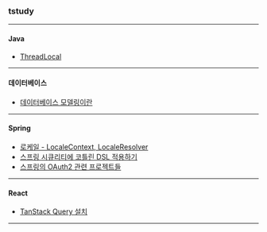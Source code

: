 ### tstudy

---

#### Java
- <a href="./java/ThreadLocal.md">ThreadLocal</a>


---

#### 데이터베이스
- <a href="./database/데이터베이스 모델링이란.md" target="_blank">데이터베이스 모델링이란</a>

---

#### Spring
- <a href="./spring/로케일 - LocaleContext, LocaleResolver.md">로케일 - LocaleContext, LocaleResolver</a>
- <a href="./spring/스프링 시큐리티에 코틀린 DSL 적용하기.md" target="_blank">스프링 시큐리티에 코틀린 DSL 적용하기</a>
- <a href="./spring/스프링의 OAuth2 관련 프로젝트들.md" target="_blank">스프링의 OAuth2 관련 프로젝트들</a>

---

#### React
- <a href="./react/TanStack Query 설치.md" target="_blank">TanStack Query 설치</a>

---
